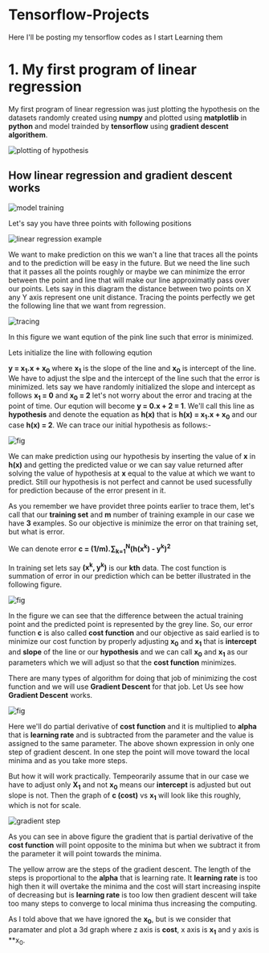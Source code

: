# **Tensorflow-Projects**
Here I'll be posting my tensorflow codes as I start Learning them
<h1>1.  My first program of linear regression</h1> 

My first program of linear regression was just plotting the hypothesis on the datasets randomly created using **numpy** and plotted using **matplotlib** in **python** and model trainded by **tensorflow** using **gradient descent algorithem**.

![plotting of hypothesis](https://github.com/jimmyahalpara/Tensorflow-Projects/blob/master/simple%20linear%20regression%20with%20tensorflow%20by%20me/Capture.PNG)

<h2> How linear regression and gradient descent works </h2>

![model training](https://github.com/jimmyahalpara/Tensorflow-Projects/blob/master/simple%20linear%20regression%20with%20tensorflow%20by%20me/Webp.net-gifmaker.gif)

Let's say you have three points with following positions

![linear regression example](https://github.com/jimmyahalpara/Tensorflow-Projects/blob/master/Guide%20materials/linear%20regression%201.png)

We want to make prediction on this we wan't a line that traces all the points and to the prediction will be easy in the future.
But we need the line such that it passes all the points roughly or maybe we can minimize the error between the point and line that will make our line approximatly pass over our points.
Lets say in this diagram the distance between two points on X any Y axis represent one unit distance.
Tracing the points perfectly we get the following line that we want from regression.

![tracing](https://github.com/jimmyahalpara/Tensorflow-Projects/blob/master/Guide%20materials/linear%20regression%202.png)

In this figure we want eqution of the pink line such that error is minimized.

Lets initialize the line with following eqution

**y = x<sub>1</sub>.x + x<sub>0</sub>** where **x<sub>1</sub>** is the slope of the line and **x<sub>0</sub>** is intercept of the line.
We have to adjust the slpe and the intercept of the line such that the error is minimized.
lets say we have randomly initialized the slope and intercept as follows **x<sub>1</sub> = 0** and **x<sub>0</sub> = 2** let's not worry about the error and tracing at the point of time. Our eqution will become **y = 0.x + 2 = 1**.
We'll call this line as **hypothesis** and denote the equation as **h(x)** that is **h(x) = x<sub>1</sub>.x + x<sub>0</sub>** and our case **h(x) = 2**.
We can trace our initial hypothesis as follows:-

![fig](https://github.com/jimmyahalpara/Tensorflow-Projects/blob/master/Guide%20materials/linear%20regression%203.png)

We can make prediction using our hypothesis by inserting the value of **x** in **h(x)** and getting the predicted value or we can say value returned after solving the value of hypothesis at **x** equal to the value at which we want to predict.
Still our hypothesis is not perfect and cannot be used sucessfully for prediction because of the error present in it.

As you remember we have providet three points earlier to trace them, let's call that our **training set** and **m** number of training example in our case we have **3** examples. So our objective is minimize the error on that training set, but what is error.

We can denote error **c = (1/m).∑<sub>k=1</sub><sup>N</sup>(h(x<sup>k</sup>) - y<sup>k</sup>)<sup>2</sup>**

In training set lets say **(x<sup>k</sup>, y<sup>k</sup>)** is our **kth** data. The cost function is summation of error in our prediction which can be better illustrated in the following figure.

![fig](https://github.com/jimmyahalpara/Tensorflow-Projects/blob/master/Guide%20materials/linear%20regression%204.png)

In the figure we can see that the difference between the actual training point and the predicted point is represented by the grey line.
So, our error function **c** is also called **cost function** and our objective as said earlied is to minimize our cost function by properly adjusting **x<sub>0</sub>** and **x<sub>1</sub>** that is **intercept** and **slope** of the line or our **hypothesis** and we can call **x<sub>0</sub>** and **x<sub>1<sub>** as our parameters which we will adjust so that the **cost function** minimizes.

There are many types of algorithm for doing that job of minimizing the cost function and we will use **Gradient Descent** for that job.
Let Us see how **Gradient Descent** works.

![fig](https://github.com/jimmyahalpara/Tensorflow-Projects/blob/master/Guide%20materials/linear%20regression%205.png)

Here we'll do partial derivative of **cost function** and it is multiplied to **alpha** that is **learning rate** and is subtracted from the parameter and the value is assigned to the same parameter.
The above shown expression in only one step of gradient descent. In one step the point will move toward the local minima and as you take more steps. 

But how it will work practically.
Tempeorarily assume that in our case we have to adjust only **X<sub>1</sub>** and not **x<sub>0</sub>** means our **intercept** is adjusted but out slope is not. Then the graph of **c (cost)** vs **x<sub>1</sub>** will look like this roughly, which is not for scale. 

![gradient step](https://github.com/jimmyahalpara/Tensorflow-Projects/blob/master/Guide%20materials/linear%20regression%206.png)

As you can see in above figure the gradient that is partial derivative of the **cost function** will point opposite to the minima but when we subtract it from the parameter it will point towards the minima.

The yellow arrow are the steps of the gradient descent. The length of the steps is proportional to the **alpha** that is learning rate.
It **learning rate** is too high then it will overtake the minima and the cost will start increasing inspite of decreasing but is **learning rate** is too low then gradient descent will take too many steps to converge to local minima thus increasing the computing.

As I told above that we have ignored the **x<sub>0</sub>**, but is we consider that paramater and plot a 3d graph where z axis is **cost**, x axis is **x<sub>1</sub>** and y axis is **x<sub>0</sub>.
